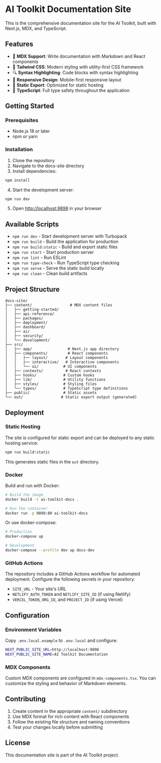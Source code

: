 # AI Toolkit Documentation Site

This is the comprehensive documentation site for the AI Toolkit, built with Next.js, MDX, and TypeScript.

## Features

- 📝 **MDX Support**: Write documentation with Markdown and React components
- 🎨 **Tailwind CSS**: Modern styling with utility-first CSS framework
- 🔍 **Syntax Highlighting**: Code blocks with syntax highlighting
- 📱 **Responsive Design**: Mobile-first responsive layout
- 🚀 **Static Export**: Optimized for static hosting
- 🔧 **TypeScript**: Full type safety throughout the application

## Getting Started

### Prerequisites

- Node.js 18 or later
- npm or yarn

### Installation

1. Clone the repository
2. Navigate to the docs-site directory
3. Install dependencies:

```bash
npm install
```

4. Start the development server:

```bash
npm run dev
```

5. Open [http://localhost:9898](http://localhost:9898) in your browser

## Available Scripts

- `npm run dev` - Start development server with Turbopack
- `npm run build` - Build the application for production
- `npm run build:static` - Build and export static files
- `npm run start` - Start production server
- `npm run lint` - Run ESLint
- `npm run type-check` - Run TypeScript type checking
- `npm run serve` - Serve the static build locally
- `npm run clean` - Clean build artifacts

## Project Structure

```
docs-site/
├── content/                 # MDX content files
│   ├── getting-started/
│   ├── api-reference/
│   ├── packages/
│   ├── deployment/
│   ├── dashboard/
│   ├── ai/
│   ├── security/
│   └── development/
├── src/
│   ├── app/                # Next.js app directory
│   ├── components/         # React components
│   │   ├── layout/        # Layout components
│   │   ├── interactive/   # Interactive components
│   │   └── ui/           # UI components
│   ├── contexts/          # React contexts
│   ├── hooks/            # Custom hooks
│   ├── lib/              # Utility functions
│   ├── styles/           # Styling files
│   └── types/            # TypeScript type definitions
├── public/               # Static assets
└── out/                 # Static export output (generated)
```

## Deployment

### Static Hosting

The site is configured for static export and can be deployed to any static hosting service:

```bash
npm run build:static
```

This generates static files in the `out` directory.

### Docker

Build and run with Docker:

```bash
# Build the image
docker build -t ai-toolkit-docs .

# Run the container
docker run -p 9898:80 ai-toolkit-docs
```

Or use docker-compose:

```bash
# Production
docker-compose up

# Development
docker-compose --profile dev up docs-dev
```

### GitHub Actions

The repository includes a GitHub Actions workflow for automated deployment. Configure the following secrets in your repository:

- `SITE_URL` - Your site's URL
- `NETLIFY_AUTH_TOKEN` and `NETLIFY_SITE_ID` (if using Netlify)
- `VERCEL_TOKEN`, `ORG_ID`, and `PROJECT_ID` (if using Vercel)

## Configuration

### Environment Variables

Copy `.env.local.example` to `.env.local` and configure:

```bash
NEXT_PUBLIC_SITE_URL=http://localhost:9898
NEXT_PUBLIC_SITE_NAME=AI Toolkit Documentation
```

### MDX Components

Custom MDX components are configured in `mdx-components.tsx`. You can customize the styling and behavior of Markdown elements.

## Contributing

1. Create content in the appropriate `content/` subdirectory
2. Use MDX format for rich content with React components
3. Follow the existing file structure and naming conventions
4. Test your changes locally before submitting

## License

This documentation site is part of the AI Toolkit project.
